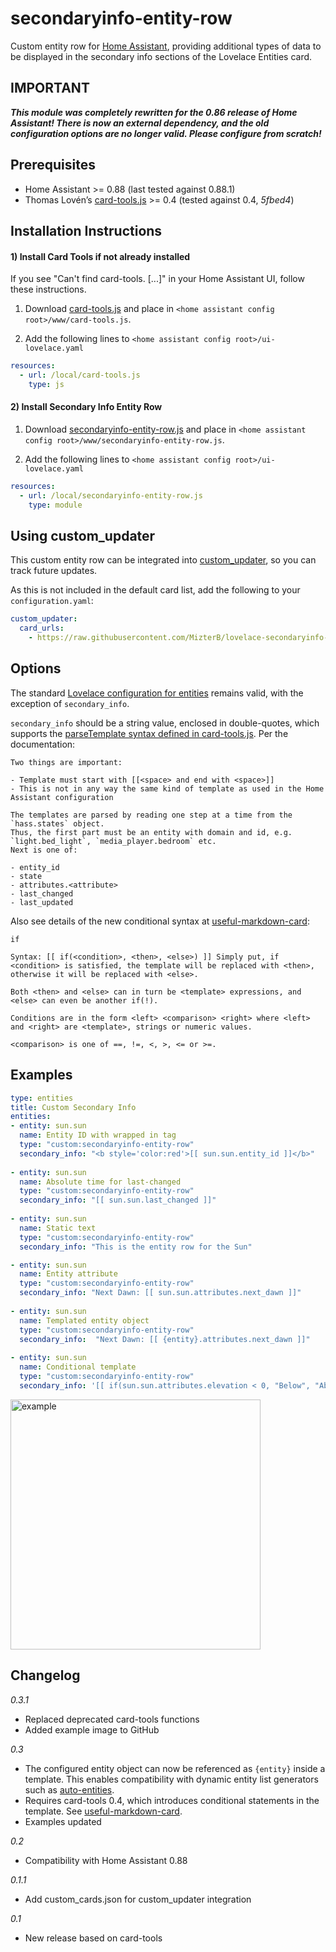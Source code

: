 secondaryinfo-entity-row
========================
Custom entity row for [Home Assistant](https://home-assistant.io), providing additional types of data to be displayed in the secondary info sections of the Lovelace Entities card.

## IMPORTANT
**_This module was completely rewritten for the 0.86 release of Home Assistant!  There is now an external dependency, and the old configuration options are no longer valid.  Please configure from scratch!_**

## Prerequisites
- Home Assistant >= 0.88 (last tested against 0.88.1) 
- Thomas Lovén’s [card-tools.js](https://github.com/thomasloven/lovelace-card-tools) >= 0.4 (tested against 0.4, *5fbed4*)

## Installation Instructions
#### 1) Install Card Tools if not already installed
If you see "Can't find card-tools. [...]" in your Home Assistant UI, follow these instructions.

1. Download [card-tools.js](https://github.com/thomasloven/lovelace-card-tools/raw/master/card-tools.js) and place in `<home assistant config root>/www/card-tools.js`.

2. Add the following lines to `<home assistant config root>/ui-lovelace.yaml`

```yaml
resources:
  - url: /local/card-tools.js
    type: js
```

#### 2) Install Secondary Info Entity Row
1. Download [secondaryinfo-entity-row.js](https://github.com/MizterB/lovelace-secondaryinfo-entity-row/raw/master/secondaryinfo-entity-row.js) and place in `<home assistant config root>/www/secondaryinfo-entity-row.js`.

2. Add the following lines to `<home assistant config root>/ui-lovelace.yaml`

```yaml
resources:
  - url: /local/secondaryinfo-entity-row.js
    type: module
```

## Using custom_updater
This custom entity row can be integrated into [custom_updater](https://github.com/custom-components/custom_updater), so you can track future updates.  

As this is not included in the default card list, add the following to your `configuration.yaml`:

```yaml
custom_updater:
  card_urls:
    - https://raw.githubusercontent.com/MizterB/lovelace-secondaryinfo-entity-row/master/custom_cards.json
```


## Options
The standard [Lovelace configuration for entities](https://www.home-assistant.io/lovelace/entities/) remains valid, with the exception of `secondary_info`.

`secondary_info` should be a string value, enclosed in double-quotes, which supports the [parseTemplate syntax defined in card-tools.js](https://github.com/thomasloven/lovelace-card-tools).  Per the documentation:

```
Two things are important:

- Template must start with [[<space> and end with <space>]]
- This is not in any way the same kind of template as used in the Home Assistant configuration

The templates are parsed by reading one step at a time from the `hass.states` object.
Thus, the first part must be an entity with domain and id, e.g. `light.bed_light`, `media_player.bedroom` etc.
Next is one of:

- entity_id
- state
- attributes.<attribute>
- last_changed
- last_updated
```

Also see details of the new conditional syntax at [useful-markdown-card](https://github.com/thomasloven/lovelace-useful-markdown-card#if):

```
if

Syntax: [[ if(<condition>, <then>, <else>) ]] Simply put, if <condition> is satisfied, the template will be replaced with <then>, otherwise it will be replaced with <else>.

Both <then> and <else> can in turn be <template> expressions, and <else> can even be another if(!).

Conditions are in the form <left> <comparison> <right> where <left> and <right> are <template>, strings or numeric values.

<comparison> is one of ==, !=, <, >, <= or >=.

```
## Examples

```yaml
type: entities
title: Custom Secondary Info
entities:
- entity: sun.sun
  name: Entity ID with wrapped in tag
  type: "custom:secondaryinfo-entity-row"
  secondary_info: "<b style='color:red'>[[ sun.sun.entity_id ]]</b>"
  
- entity: sun.sun
  name: Absolute time for last-changed
  type: "custom:secondaryinfo-entity-row"
  secondary_info: "[[ sun.sun.last_changed ]]"
  
- entity: sun.sun
  name: Static text
  type: "custom:secondaryinfo-entity-row"
  secondary_info: "This is the entity row for the Sun"

- entity: sun.sun
  name: Entity attribute
  type: "custom:secondaryinfo-entity-row"
  secondary_info: "Next Dawn: [[ sun.sun.attributes.next_dawn ]]"
  
- entity: sun.sun
  name: Templated entity object
  type: "custom:secondaryinfo-entity-row"
  secondary_info:  "Next Dawn: [[ {entity}.attributes.next_dawn ]]"
  
- entity: sun.sun
  name: Conditional template
  type: "custom:secondaryinfo-entity-row"
  secondary_info: '[[ if(sun.sun.attributes.elevation < 0, "Below", "Above") ]] the horizon'
```
<img alt="example" src="https://user-images.githubusercontent.com/5458030/54823057-0a5cfd00-4c7d-11e9-9251-b539eb423c0d.png" width="400">

## Changelog

*0.3.1*
- Replaced deprecated card-tools functions
- Added example image to GitHub

*0.3*
- The configured entity object can now be referenced as `{entity}` inside a template.  This enables compatibility with dynamic entity list generators such as [auto-entities](https://github.com/thomasloven/lovelace-auto-entities).
- Requires card-tools 0.4, which introduces conditional statements in the template.  See [useful-markdown-card](https://github.com/thomasloven/lovelace-useful-markdown-card#if).
- Examples updated

*0.2*
- Compatibility with Home Assistant 0.88

*0.1.1*
- Add custom_cards.json for custom_updater integration

*0.1*
- New release based on card-tools
